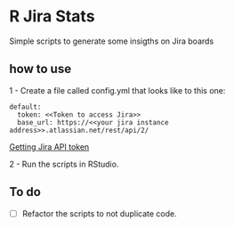 # R Jira Stats

Simple scripts to generate some insigths on Jira boards

## how to use

1 - Create a file called config.yml that looks like to this one: 

```{yml}
default:
  token: <<Token to access Jira>>
  base_url: https://<<your jira instance address>>.atlassian.net/rest/api/2/

```

[Getting Jira API token](https://confluence.atlassian.com/cloud/api-tokens-938839638.html)

2 - Run the scripts in RStudio.


## To do
- [ ] Refactor the scripts to not duplicate code.
